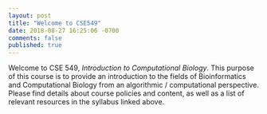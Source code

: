 ```yaml
---
layout: post
title: "Welcome to CSE549"
date: 2018-08-27 16:25:06 -0700
comments: false
published: true
---
```


Welcome to CSE 549, *Introduction to Computational Biology*.  This purpose of 
this course is to provide an introduction to the fields of Bioinformatics and 
Computational Biology from an algorithmic / computational perspective.  Please
find details about course policies and content, as well as a list of relevant
resources in the syllabus linked above.
